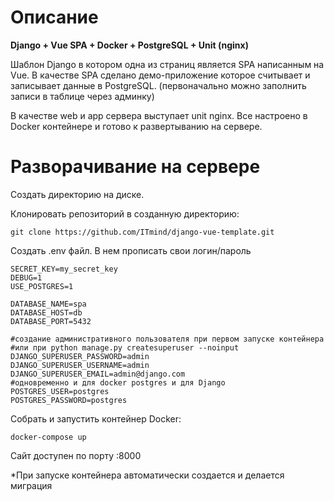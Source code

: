 
# Описание

**Django + Vue SPA + Docker + PostgreSQL + Unit (nginx)**

Шаблон Django в котором одна из страниц является SPA написанным на Vue.
В качестве SPA сделано демо-приложение которое считывает и записывает данные в PostgreSQL.
(первоначально можно заполнить записи в таблице через админку)

В качестве web и app сервера выступает unit nginx.
Все настроено в Docker контейнере и готово к развертыванию на сервере.


# Разворачивание на сервере

Создать директорию на диске.

Клонировать репозиторий в созданную директорию:
```shell
git clone https://github.com/ITmind/django-vue-template.git
```

Создать .env файл. В нем прописать свои логин/пароль

```dotenv
SECRET_KEY=my_secret_key
DEBUG=1
USE_POSTGRES=1

DATABASE_NAME=spa
DATABASE_HOST=db
DATABASE_PORT=5432

#создание административного пользователя при первом запуске контейнера
#или при python manage.py createsuperuser --noinput
DJANGO_SUPERUSER_PASSWORD=admin
DJANGO_SUPERUSER_USERNAME=admin
DJANGO_SUPERUSER_EMAIL=admin@django.com
#одновременно и для docker postgres и для Django
POSTGRES_USER=postgres
POSTGRES_PASSWORD=postgres
```

Собрать и запустить контейнер Docker:
```shell
docker-compose up
```

Сайт доступен по порту :8000

*При запуске контейнера автоматически создается и делается миграция